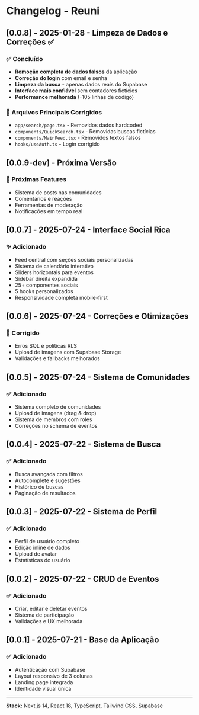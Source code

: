# Changelog - Reuni

## [0.0.8] - 2025-01-28 - Limpeza de Dados e Correções ✅

### ✅ Concluído
- **Remoção completa de dados falsos** da aplicação
- **Correção do login** com email e senha
- **Limpeza da busca** - apenas dados reais do Supabase
- **Interface mais confiável** sem contadores fictícios
- **Performance melhorada** (-105 linhas de código)

### 🔧 Arquivos Principais Corrigidos
- `app/search/page.tsx` - Removidos dados hardcoded
- `components/QuickSearch.tsx` - Removidas buscas fictícias
- `components/MainFeed.tsx` - Removidos textos falsos
- `hooks/useAuth.ts` - Login corrigido

## [0.0.9-dev] - Próxima Versão

### 🎯 Próximas Features
- Sistema de posts nas comunidades
- Comentários e reações
- Ferramentas de moderação
- Notificações em tempo real

## [0.0.7] - 2025-07-24 - Interface Social Rica

### ✨ Adicionado
- Feed central com seções sociais personalizadas
- Sistema de calendário interativo
- Sliders horizontais para eventos
- Sidebar direita expandida
- 25+ componentes sociais
- 5 hooks personalizados
- Responsividade completa mobile-first

## [0.0.6] - 2025-07-24 - Correções e Otimizações

### 🔧 Corrigido
- Erros SQL e políticas RLS
- Upload de imagens com Supabase Storage
- Validações e fallbacks melhorados

## [0.0.5] - 2025-07-24 - Sistema de Comunidades

### ✅ Adicionado
- Sistema completo de comunidades
- Upload de imagens (drag & drop)
- Sistema de membros com roles
- Correções no schema de eventos

## [0.0.4] - 2025-07-22 - Sistema de Busca

### ✅ Adicionado
- Busca avançada com filtros
- Autocomplete e sugestões
- Histórico de buscas
- Paginação de resultados

## [0.0.3] - 2025-07-22 - Sistema de Perfil

### ✅ Adicionado
- Perfil de usuário completo
- Edição inline de dados
- Upload de avatar
- Estatísticas do usuário

## [0.0.2] - 2025-07-22 - CRUD de Eventos

### ✅ Adicionado
- Criar, editar e deletar eventos
- Sistema de participação
- Validações e UX melhorada

## [0.0.1] - 2025-07-21 - Base da Aplicação

### ✅ Adicionado
- Autenticação com Supabase
- Layout responsivo de 3 colunas
- Landing page integrada
- Identidade visual única

---

**Stack:** Next.js 14, React 18, TypeScript, Tailwind CSS, Supabase